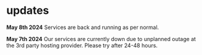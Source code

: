 # updates
**May 8th 2024**
Services are back and running as per normal.

**May 7th 2024**
Our services are currently down due to unplanned outage at the 3rd party hosting provider. Please try after 24-48 hours.
